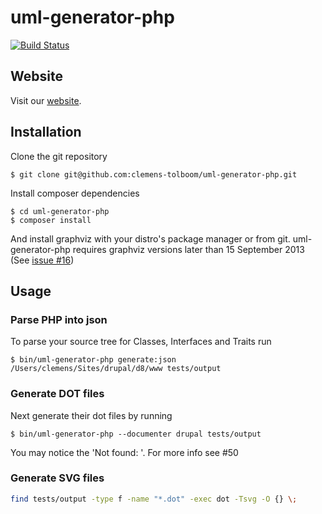 uml-generator-php
=================

[![Build Status](https://travis-ci.org/clemens-tolboom/uml-generator-php.svg?branch=master)](https://travis-ci.org/clemens-tolboom/uml-generator-php)

## Website

Visit our [website](http://clemens-tolboom.github.io/uml-generator-php/).

## Installation

Clone the git repository
```
$ git clone git@github.com:clemens-tolboom/uml-generator-php.git
```
Install composer dependencies
```
$ cd uml-generator-php
$ composer install
```
And install graphviz with your distro's package manager or from git.
uml-generator-php requires graphviz versions later than 15 September 2013 (See [issue #16](https://github.com/clemens-tolboom/uml-generator-php/issues/16))

## Usage

### Parse PHP into json

To parse your source tree for Classes, Interfaces and Traits run

```
$ bin/uml-generator-php generate:json /Users/clemens/Sites/drupal/d8/www tests/output
```

### Generate DOT files

Next generate their dot files by running

```
$ bin/uml-generator-php --documenter drupal tests/output
```

You may notice the 'Not found: '. For more info see #50

### Generate SVG files

```bash
find tests/output -type f -name "*.dot" -exec dot -Tsvg -O {} \;
```
